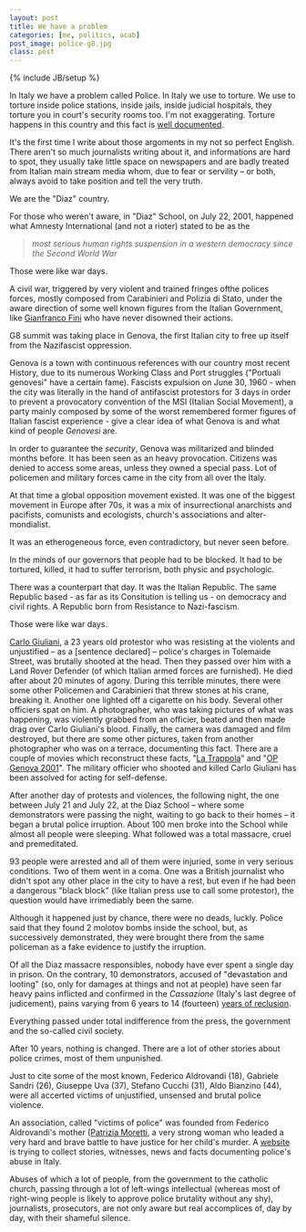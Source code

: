```yaml
---
layout: post
title: We have a problem
categories: [me, politics, acab]
post_image: police-g8.jpg
class: post
---
```


{% include JB/setup %}

In Italy we have a problem called Police.
In Italy we use to torture.
We use to torture inside police stations, inside jails, inside judicial hospitals,
they torture you in court's security rooms too. I'm not exaggerating. Torture happens
in this country and this fact is [well documented].

It's the first time I write about those argoments in my not so perfect English.
There aren't so much journalists writing about it, and informations are hard to spot, they usually take little space on newspapers and are badly treated from Italian main stream media whom, due to fear or servility &ndash; or both, always avoid to take position and tell the very truth.

We are the "Diaz" country.

For those who weren't aware, in "Diaz" School, on July 22, 2001, happened what Amnesty
International (and not a rioter) stated to be as the 
    
> <cite>most serious human rights suspension in a western democracy since the Second World War</cite>

Those were like war days. 

A civil war, triggered by very violent and trained fringes ofthe polices forces, mostly composed from Carabinieri and Polizia di Stato, under the aware direction of some well known figures from the Italian Government, like [Gianfranco Fini] who have never disowned their actions.

G8 summit was taking place in Genova, the first Italian city to free up itself from the Nazifascist oppression.

Genova is a town with continuous references with our country most recent History, due to its numerous Working Class and Port struggles ("Portuali genovesi" have a certain fame).
Fascists expulsion on June 30, 1960 - when the city was literally in the hand of antifascist protestors for 3 days in order to prevent a provocatory convention of the MSI (Italian Social Movement), a party mainly composed by some of the worst remembered former figures of Italian fascist experience - give a clear idea of what Genova is and what kind of people *Genovesi* are.

In order to guarantee the *security*, Genova was militarized and blinded months before.
It has been seen as an heavy provocation. 
Citizens was denied to access some areas, unless they owned a special pass.
Lot of policemen and military forces came in the city from all over the Italy.

At that time a global opposition movement existed.
It was one of the biggest movement in Europe after 70s, it was a mix of insurrectional anarchists and pacifists, comunists and ecologists, church's associations and alter-mondialist.

It was an etherogeneous force, even contradictory, but never seen before.

In the minds of our governors that people had to be blocked.
It had to be tortured, killed, it had to suffer terrorism, both physic and psychologic.

There was a counterpart that day. It was the Italian Republic.
The same Republic based - as far as its Consitution is telling us - on democracy and civil rights. A Republic born from Resistance to Nazi-fascism.

Those were like war days.

[Carlo Giuliani], a 23 years old protestor who was resisting at the violents and unjustified &ndash; as a [sentence declared] &ndash; police's charges in Tolemaide Street, was brutally shooted at the head.
Then they passed over him with a Land Rover Defender (of which Italian armed forces are furnished).
He died after about 20 minutes of agony.
During this terrible minutes, there were some other Policemen and Carabinieri that threw stones at his crane, breaking it. Another one lighted off a cigarette on his body.
Several other officiers spat on him.
A photographer, who was taking pictures of what was happening, was violently grabbed from an officier, beated and then made drag over Carlo Giuliani's blood. 
Finally, the camera was damaged and film destroyed, but there are some other pictures, taken from another photographer who was on a terrace, documenting this fact. 
There are a couple of movies which reconstruct these facts, "[La Trappola]" and "[OP Genova 2001]".
The military officier who shooted and killed Carlo Giuliani has been assolved for acting for self-defense. 

After another day of protests and violences, the following night, the one between July 21 and July 22, at the Diaz School &ndash; where some demonstrators were passing the night, waiting to go back to their homes &ndash; it began a brutal police irruption.
About 100 men broke into the School while almost all people were sleeping.
What followed was a total massacre, cruel and premeditated.

93 people were arrested and all of them were injuried, some in very serious conditions.
Two of them went in a coma.
One was a British journalist who didn't spot any other place in the city to have a rest, but even if he had been a dangerous "black block" (like Italian press use to call some protestor), the question would have irrimediably been the same.

Although it happened just by chance, there were no deads, luckly.
Police said that they found 2 molotov bombs inside the school, but, as successively demonstrated, they were brought there from the same policeman as a fake evidence to justify the irruption.

Of all the Diaz massacre responsibles, nobody have ever spent a single day in prison.
On the contrary, 10 demonstrators, accused of "devastation and looting" (so, only for damages at things and not at people) have seen far heavy pains inflicted and confirmed in the *Cassazione* (Italy's last degree of judicement), pains varying from 6 years to 14 (fourteen) [years of reclusion].

Everything passed under total indifference from the press, the government and the so-called civil society.

After 10 years, nothing is changed.
There are a lot of other stories about police crimes, most of them unpunished.

Just to cite some of the most known, Federico Aldrovandi (18), Gabriele Sandri (26),
Giuseppe Uva (37), Stefano Cucchi (31), Aldo Bianzino (44), were all accerted victims of unjustified, unsensed and brutal police violence.

An association, called "victims of police" was founded from Federico Aldrovandi's mother ([Patrizia Moretti], a very strong woman who leaded a very hard and brave battle to have justice for her child's murder. A [website](http://www.abusodipolizia.it) is trying to collect stories, witnesses, news and facts documenting police's abuse in Italy. 

Abuses of which a lot of people, from the government to the catholic church, passing through a lot of left-wings intellectual (whereas most of right-wing people is likely to approve police brutality without any shy), journalists, prosecutors, are not only aware but real accomplices of, day by day, with their shameful silence.

[well documented]: http://www.abusodipolizia.it/index.php/le-vittime-0
[2]: http://it.wikipedia.org/wiki/Fatti_del_G8_di_Genova
[La Trappola]: http://www.youtube.com/watch?v=bC-dy_gp17c
[OP Genova 2001]: http://www.youtube.com/watch?v=lQHai729HsQ
[3]: http://google.com/?q=la+trappola+g8+genova
[years of reclusion]: http://it.wikipedia.org/wiki/Processi_e_decisioni_giudiziarie_sul_G8_di_Genova#Il_ricorso_in_Cassazione
[sentence_declared]: http://www.processig8.org/Rassegna%20stampa/2009/ILMANIFESTO_09_10_10.html
[Gianfranco Fini]: http://www.polisblog.it/post/22723/fini-a-piazza-pulita-g8-di-genova-rifarei-tutto-dateci-la-rochelle
[Carlo Giuliani]: http://it.wikipedia.org/wiki/Carlo_Giuliani
[Patrizia Moretti]: https://www.google.it/search?q=patrizia+moretti&oq=patrizia+moretti&aqs=chrome.0.57j0l3j62l2.1885j0&sourceid=chrome&ie=UTF-8

